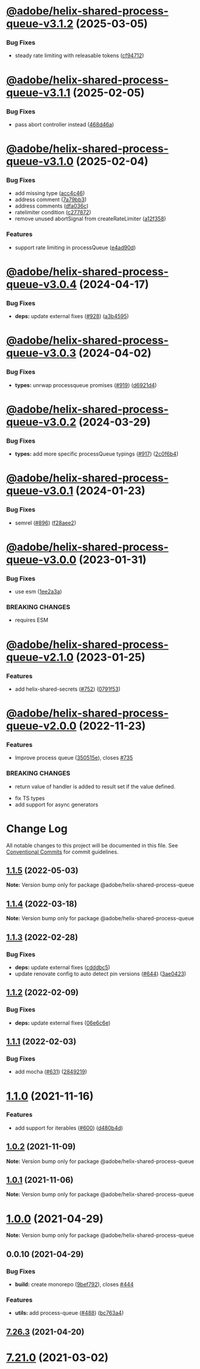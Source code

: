 # [@adobe/helix-shared-process-queue-v3.1.2](https://github.com/adobe/helix-shared/compare/@adobe/helix-shared-process-queue-v3.1.1...@adobe/helix-shared-process-queue-v3.1.2) (2025-03-05)


### Bug Fixes

* steady rate limiting with releasable tokens ([cf94712](https://github.com/adobe/helix-shared/commit/cf94712d805b5b074451e491c2c00cb6349ea870))

# [@adobe/helix-shared-process-queue-v3.1.1](https://github.com/adobe/helix-shared/compare/@adobe/helix-shared-process-queue-v3.1.0...@adobe/helix-shared-process-queue-v3.1.1) (2025-02-05)


### Bug Fixes

* pass abort controller instead ([468d46a](https://github.com/adobe/helix-shared/commit/468d46a97c813a8b916118f8be9f44ff15a41466))

# [@adobe/helix-shared-process-queue-v3.1.0](https://github.com/adobe/helix-shared/compare/@adobe/helix-shared-process-queue-v3.0.4...@adobe/helix-shared-process-queue-v3.1.0) (2025-02-04)


### Bug Fixes

* add missing type ([acc4c46](https://github.com/adobe/helix-shared/commit/acc4c46b7d57b15a671025be6fb3d9db1b86e46d))
* address comment ([7a79bb3](https://github.com/adobe/helix-shared/commit/7a79bb3cb7b04184720ddfa101d0fca2f12c214a))
* address comments ([dfa036c](https://github.com/adobe/helix-shared/commit/dfa036c8368d92de54a585cac15952fc2c4d2f0c))
* ratelimiter condition ([c277872](https://github.com/adobe/helix-shared/commit/c277872279f384fc9d93eb1e616d87bc82fe38c7))
* remove unused abortSignal from createRateLimiter ([a12f358](https://github.com/adobe/helix-shared/commit/a12f358e71cdcc951ba8cf23933eb40f99d1cbc0))


### Features

* support rate limiting in processQueue ([e4ad90d](https://github.com/adobe/helix-shared/commit/e4ad90d5770d7d1f1b28c0c6b399da85fa1c0e87))

# [@adobe/helix-shared-process-queue-v3.0.4](https://github.com/adobe/helix-shared/compare/@adobe/helix-shared-process-queue-v3.0.3...@adobe/helix-shared-process-queue-v3.0.4) (2024-04-17)


### Bug Fixes

* **deps:** update external fixes ([#928](https://github.com/adobe/helix-shared/issues/928)) ([a3b4595](https://github.com/adobe/helix-shared/commit/a3b4595c62744c2df83d9b1876b6e8427033c2fa))

# [@adobe/helix-shared-process-queue-v3.0.3](https://github.com/adobe/helix-shared/compare/@adobe/helix-shared-process-queue-v3.0.2...@adobe/helix-shared-process-queue-v3.0.3) (2024-04-02)


### Bug Fixes

* **types:** unrwap processqueue promises ([#919](https://github.com/adobe/helix-shared/issues/919)) ([d6921d4](https://github.com/adobe/helix-shared/commit/d6921d410d3343b1377b084dcc46d016235fb734))

# [@adobe/helix-shared-process-queue-v3.0.2](https://github.com/adobe/helix-shared/compare/@adobe/helix-shared-process-queue-v3.0.1...@adobe/helix-shared-process-queue-v3.0.2) (2024-03-29)


### Bug Fixes

* **types:** add more specific processQueue typings ([#917](https://github.com/adobe/helix-shared/issues/917)) ([2c0f6b4](https://github.com/adobe/helix-shared/commit/2c0f6b4b0cb74e9b652e08325b977fb042ce856b))

# [@adobe/helix-shared-process-queue-v3.0.1](https://github.com/adobe/helix-shared/compare/@adobe/helix-shared-process-queue-v3.0.0...@adobe/helix-shared-process-queue-v3.0.1) (2024-01-23)


### Bug Fixes

* semrel ([#896](https://github.com/adobe/helix-shared/issues/896)) ([f28aee2](https://github.com/adobe/helix-shared/commit/f28aee2e92cff899405577badab067f071d30771))

# [@adobe/helix-shared-process-queue-v3.0.0](https://github.com/adobe/helix-shared/compare/@adobe/helix-shared-process-queue-v2.1.0...@adobe/helix-shared-process-queue-v3.0.0) (2023-01-31)


### Bug Fixes

* use esm ([1ee2a3a](https://github.com/adobe/helix-shared/commit/1ee2a3a952b2ca6453507d73e89efdc06fc57c11))


### BREAKING CHANGES

* requires ESM

# [@adobe/helix-shared-process-queue-v2.1.0](https://github.com/adobe/helix-shared/compare/@adobe/helix-shared-process-queue-v2.0.0...@adobe/helix-shared-process-queue-v2.1.0) (2023-01-25)


### Features

* add helix-shared-secrets ([#752](https://github.com/adobe/helix-shared/issues/752)) ([0791f53](https://github.com/adobe/helix-shared/commit/0791f53527eeb4b679478a297a5de728eb42466d))

# [@adobe/helix-shared-process-queue-v2.0.0](https://github.com/adobe/helix-shared/compare/@adobe/helix-shared-process-queue-v1.1.5...@adobe/helix-shared-process-queue-v2.0.0) (2022-11-23)


### Features

* Improve process queue ([350515e](https://github.com/adobe/helix-shared/commit/350515ed48474fa9a0c5d50cc32bf8ac30075dd8)), closes [#735](https://github.com/adobe/helix-shared/issues/735)


### BREAKING CHANGES

* return value of handler is added to result set if the value defined.

- fix TS types
- add support for async generators

# Change Log

All notable changes to this project will be documented in this file.
See [Conventional Commits](https://conventionalcommits.org) for commit guidelines.

## [1.1.5](https://github.com/adobe/helix-shared/compare/@adobe/helix-shared-process-queue@1.1.4...@adobe/helix-shared-process-queue@1.1.5) (2022-05-03)

**Note:** Version bump only for package @adobe/helix-shared-process-queue





## [1.1.4](https://github.com/adobe/helix-shared/compare/@adobe/helix-shared-process-queue@1.1.3...@adobe/helix-shared-process-queue@1.1.4) (2022-03-18)

**Note:** Version bump only for package @adobe/helix-shared-process-queue





## [1.1.3](https://github.com/adobe/helix-shared/compare/@adobe/helix-shared-process-queue@1.1.2...@adobe/helix-shared-process-queue@1.1.3) (2022-02-28)


### Bug Fixes

* **deps:** update external fixes ([cdddbc5](https://github.com/adobe/helix-shared/commit/cdddbc590c52d6ebf336e7943387d8fb393c6524))
* update renovate config to auto detect pin versions ([#644](https://github.com/adobe/helix-shared/issues/644)) ([3ae0423](https://github.com/adobe/helix-shared/commit/3ae04235dd6791685d9a03e5ed52570b73d5be2a))





## [1.1.2](https://github.com/adobe/helix-shared/compare/@adobe/helix-shared-process-queue@1.1.1...@adobe/helix-shared-process-queue@1.1.2) (2022-02-09)


### Bug Fixes

* **deps:** update external fixes ([06e6c6e](https://github.com/adobe/helix-shared/commit/06e6c6ebd829422274f49bf11f6bb0613d1635b7))





## [1.1.1](https://github.com/adobe/helix-shared/compare/@adobe/helix-shared-process-queue@1.1.0...@adobe/helix-shared-process-queue@1.1.1) (2022-02-03)


### Bug Fixes

* add mocha ([#631](https://github.com/adobe/helix-shared/issues/631)) ([2849219](https://github.com/adobe/helix-shared/commit/2849219986aff4a31f1c6c3d1e137b1e2732027d))





# [1.1.0](https://github.com/adobe/helix-shared/compare/@adobe/helix-shared-process-queue@1.0.2...@adobe/helix-shared-process-queue@1.1.0) (2021-11-16)


### Features

* add support for iterables ([#600](https://github.com/adobe/helix-shared/issues/600)) ([d480b4d](https://github.com/adobe/helix-shared/commit/d480b4dffd65f1a4a3c0c73fbdda067f77a38bd1))





## [1.0.2](https://github.com/adobe/helix-shared/compare/@adobe/helix-shared-process-queue@1.0.1...@adobe/helix-shared-process-queue@1.0.2) (2021-11-09)

**Note:** Version bump only for package @adobe/helix-shared-process-queue





## [1.0.1](https://github.com/adobe/helix-shared/compare/@adobe/helix-shared-process-queue@1.0.0...@adobe/helix-shared-process-queue@1.0.1) (2021-11-06)

**Note:** Version bump only for package @adobe/helix-shared-process-queue





# [1.0.0](https://github.com/adobe/helix-shared/compare/@adobe/helix-shared-process-queue@0.0.10...@adobe/helix-shared-process-queue@1.0.0) (2021-04-29)

**Note:** Version bump only for package @adobe/helix-shared-process-queue





## 0.0.10 (2021-04-29)


### Bug Fixes

* **build:** create monorepo ([9bef792](https://github.com/adobe/helix-shared/commit/9bef7922361e97025f44412709cbad0a2d7784da)), closes [#444](https://github.com/adobe/helix-shared/issues/444)





### Features

* **utils:** add process-queue ([#488](https://github.com/adobe/helix-shared/issues/488)) ([bc763a4](https://github.com/adobe/helix-shared/commit/bc763a449f2cc4d7ff2a2ca7c3d7dd94d35661a9))

## [7.26.3](https://github.com/adobe/helix-shared/compare/v7.26.2...v7.26.3) (2021-04-20)

# [7.21.0](https://github.com/adobe/helix-shared/compare/v7.20.0...v7.21.0) (2021-03-02)
